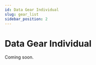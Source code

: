 ```yaml
---
id: Data Gear Individual
slug: gear_list
sidebar_position: 2
---
```

# Data Gear Individual

Coming soon.